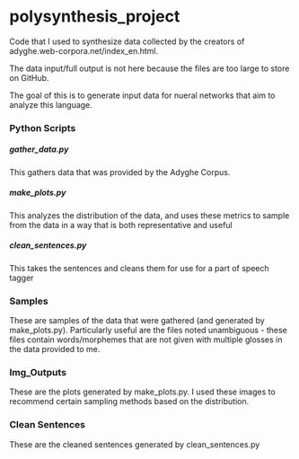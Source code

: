 # polysynthesis_project

Code that I used to synthesize data collected by the creators of adyghe.web-corpora.net/index_en.html.

The data input/full output is not here because the files are too large to store on GitHub.

The goal of this is to generate input data for nueral networks that aim to analyze this language.

### Python Scripts

##### gather_data.py

This gathers data that was provided by the Adyghe Corpus.

##### make_plots.py

This analyzes the distribution of the data, and uses these metrics to sample from the data in a way that is both representative and useful

##### clean_sentences.py

This takes the sentences and cleans them for use for a part of speech tagger

### Samples

These are samples of the data that were gathered (and generated by make_plots.py). Particularly useful are the files noted unambiguous - these files contain words/morphemes that are not given with multiple glosses in the data provided to me. 

### Img_Outputs

These are the plots generated by make_plots.py. I used these images to recommend certain sampling methods based on the distribution.

### Clean Sentences

These are the cleaned sentences generated by clean_sentences.py
